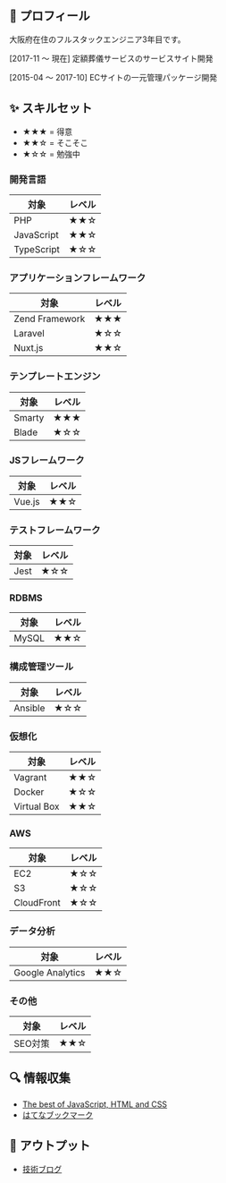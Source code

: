 ## &#x1f980; プロフィール 

大阪府在住のフルスタックエンジニア3年目です。

[2017-11 ～ 現在] 定額葬儀サービスのサービスサイト開発

[2015-04 ～ 2017-10] ECサイトの一元管理パッケージ開発

## &#x2728; スキルセット

- ★★★ = 得意
- ★★☆ = そこそこ
- ★☆☆ = 勉強中

### 開発言語

|対象|レベル|
|---|---|
|PHP|★★☆|
|JavaScript|★★☆|
|TypeScript|★☆☆|

### アプリケーションフレームワーク

|対象|レベル|
|---|---|
|Zend Framework|★★★|
|Laravel|★☆☆|
|Nuxt.js|★★☆|

### テンプレートエンジン

|対象|レベル|
|---|---|
|Smarty|★★★|
|Blade|★☆☆|

### JSフレームワーク

|対象|レベル|
|---|---|
|Vue.js|★★☆|

### テストフレームワーク

|対象|レベル|
|---|---|
|Jest|★☆☆|

### RDBMS

|対象|レベル|
|---|---|
|MySQL|★★☆|

### 構成管理ツール

|対象|レベル|
|---|---|
|Ansible|★☆☆|

### 仮想化

|対象|レベル|
|---|---|
|Vagrant|★★☆|
|Docker|★☆☆|
|Virtual Box|★★☆|

### AWS

|対象|レベル|
|---|---|
|EC2|★☆☆|
|S3|★☆☆|
|CloudFront|★☆☆|

### データ分析

|対象|レベル|
|---|---|
|Google Analytics|★★☆|

### その他

|対象|レベル|
|---|---|
|SEO対策|★★☆|

## &#x1f50d; 情報収集

- [The best of JavaScript, HTML and CSS](https://bestofjs.org)
- [はてなブックマーク](https://b.hatena.ne.jp/hotentry/it)

## &#x1f4dd; アウトプット

- [技術ブログ](https://www.yurikago-blog.com)
